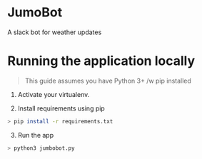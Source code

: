 # JumoBot
A slack bot for weather updates


# Running the application locally

> This guide assumes you have Python 3+ /w pip installed

1. Activate your virtualenv.

2. Install requirements using pip
```bash
> pip install -r requirements.txt
```

3. Run the app

```bash
> python3 jumbobot.py
```